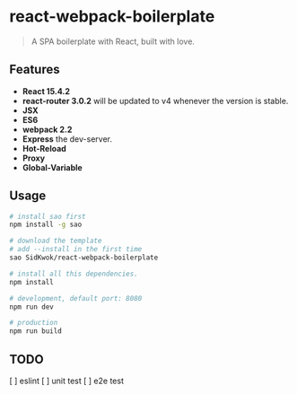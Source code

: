 # react-webpack-boilerplate

> A SPA boilerplate with React, built with love.

## Features
 - **React 15.4.2**
 - **react-router 3.0.2** will be updated to v4 whenever the version is stable.
 - **JSX**
 - **ES6**
 - **webpack 2.2**
 - **Express** the dev-server.
 - **Hot-Reload**
 - **Proxy**
 - **Global-Variable**

## Usage

```bash
# install sao first
npm install -g sao

# download the template
# add --install in the first time
sao SidKwok/react-webpack-boilerplate

# install all this dependencies.
npm install

# development, default port: 8080
npm run dev

# production
npm run build
```

## TODO
[ ] eslint
[ ] unit test
[ ] e2e test
